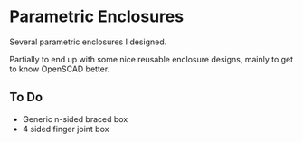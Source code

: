 Parametric Enclosures
=====================

Several parametric enclosures I designed.

Partially to end up with some nice reusable enclosure designs, mainly to get to know OpenSCAD better.

To Do
-----

*  Generic n-sided braced box
*  4 sided finger joint box
